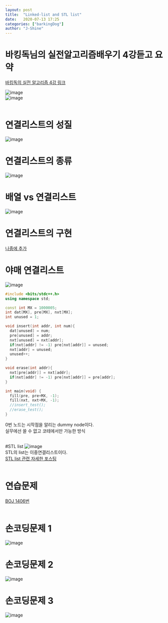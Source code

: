 ```yaml
---
layout: post
title:  "Linked-list and STL list"
date:   2020-07-13 17:25
categories: ["barkingDog"]
author: "J-Shine"
---
```


# 바킹독님의 실전알고리즘배우기 4강듣고 요약
[바킹독의 실전 알고리즘 4강 링크](https://blog.encrypted.gg/932)   
 
![image](https://user-images.githubusercontent.com/61873510/87283103-eab3ad00-c52f-11ea-856f-d56997a3c75f.png)<br>
![image](https://user-images.githubusercontent.com/61873510/87283178-fe5f1380-c52f-11ea-9bb0-ee0356463ed0.png)<br><br>

# 연결리스트의 성질  
![image](https://user-images.githubusercontent.com/61873510/87283475-4b42ea00-c530-11ea-9de8-224258aa03c9.png)<br>
# 연결리스트의 종류
![image](https://user-images.githubusercontent.com/61873510/87283590-67df2200-c530-11ea-9861-6811ab19476a.png)<br>
# 배열 vs 연결리스트
![image](https://user-images.githubusercontent.com/61873510/87283681-834a2d00-c530-11ea-8086-caab3ebe99fe.png)<br>

# 연결리스트의 구현
[나중에 추가]()

# 야매 연결리스트
![image](https://user-images.githubusercontent.com/61873510/87286478-dffb1700-c533-11ea-8928-62febfef43f8.png)<br>

```c++
#include <bits/stdc++.h>
using namespace std;

const int MX = 1000005;
int dat[MX], pre[MX], nxt[MX];
int unused = 1;

void insert(int addr, int num){
  dat[unused] = num;
  pre[unused] = addr;
  nxt[unused] = nxt[addr];
  if(nxt[addr] != -1) pre[nxt[addr]] = unused;
  nxt[addr] = unused;
  unused++;
}

void erase(int addr){
  nxt[pre[addr]] = nxt[addr];
  if(nxt[addr] != -1) pre[nxt[addr]] = pre[addr];
}

int main(void) {
  fill(pre, pre+MX, -1);
  fill(nxt, nxt+MX, -1);
  //insert_test();
  //erase_test();
}
```
0번 노드는 시작점을 알리는 dummy node이다.<br>
실무에선 쓸 수 없고 코테에서만 가능한 방식<br><br>

#STL list
![image](https://user-images.githubusercontent.com/61873510/87286727-2ea8b100-c534-11ea-8317-b955cc4000c1.png)<br>
STL의 list는 이중연결리스트이다.<br>
[STL list 관련 자세한 포스팅]()<br><br>

# 연습문제
[BOJ 1406번]()<br><br>
# 손코딩문제 1
![image](https://user-images.githubusercontent.com/61873510/87287325-eccc3a80-c534-11ea-9424-a20a4e91c1ab.png)<br>
# 손코딩문제 2
![image](https://user-images.githubusercontent.com/61873510/87287423-0d949000-c535-11ea-8cb2-70ee03780742.png)<br>
# 손코딩문제 3
![image](https://user-images.githubusercontent.com/61873510/87287482-1edd9c80-c535-11ea-95db-2ceecace3d91.png)<br>
